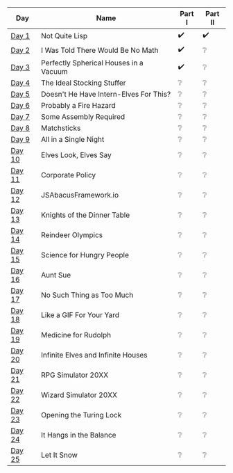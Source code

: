 | Day                                                                                         | Name                                   | Part I             | Part II            |
|---------------------------------------------------------------------------------------------|----------------------------------------|--------------------|--------------------|
| [Day 1](https://github.com/turczak/AoC2015/tree/main/src/main/java/com/adventofcode/day01)  | Not Quite Lisp                         | :heavy_check_mark: | :heavy_check_mark: |
| [Day 2](https://github.com/turczak/AoC2015/tree/main/src/main/java/com/adventofcode/day02)  | I Was Told There Would Be No Math      | :heavy_check_mark: | :grey_question:    |
| [Day 3](https://github.com/turczak/AoC2015/tree/main/src/main/java/com/adventofcode/day03)  | Perfectly Spherical Houses in a Vacuum | :heavy_check_mark: | :grey_question:    |
| [Day 4](https://github.com/turczak/AoC2015/tree/main/src/main/java/com/adventofcode/day04)  | The Ideal Stocking Stuffer             | :grey_question:    | :grey_question:    |
| [Day 5](https://github.com/turczak/AoC2015/tree/main/src/main/java/com/adventofcode/day05)  | Doesn't He Have Intern-Elves For This? | :grey_question:    | :grey_question:    |
| [Day 6](https://github.com/turczak/AoC2015/tree/main/src/main/java/com/adventofcode/day06)  | Probably a Fire Hazard                 | :grey_question:    | :grey_question:    |
| [Day 7](https://github.com/turczak/AoC2015/tree/main/src/main/java/com/adventofcode/day07)  | Some Assembly Required                 | :grey_question:    | :grey_question:    |
| [Day 8](https://github.com/turczak/AoC2015/tree/main/src/main/java/com/adventofcode/day08)  | Matchsticks                            | :grey_question:    | :grey_question:    |
| [Day 9](https://github.com/turczak/AoC2015/tree/main/src/main/java/com/adventofcode/day09)  | All in a Single Night                  | :grey_question:    | :grey_question:    |
| [Day 10](https://github.com/turczak/AoC2015/tree/main/src/main/java/com/adventofcode/day10) | Elves Look, Elves Say                  | :grey_question:    | :grey_question:    |
| [Day 11](https://github.com/turczak/AoC2015/tree/main/src/main/java/com/adventofcode/day11) | Corporate Policy                       | :grey_question:    | :grey_question:    |
| [Day 12](https://github.com/turczak/AoC2015/tree/main/src/main/java/com/adventofcode/day12) | JSAbacusFramework.io                   | :grey_question:    | :grey_question:    |
| [Day 13](https://github.com/turczak/AoC2015/tree/main/src/main/java/com/adventofcode/day13) | Knights of the Dinner Table            | :grey_question:    | :grey_question:    |
| [Day 14](https://github.com/turczak/AoC2015/tree/main/src/main/java/com/adventofcode/day14) | Reindeer Olympics                      | :grey_question:    | :grey_question:    |
| [Day 15](https://github.com/turczak/AoC2015/tree/main/src/main/java/com/adventofcode/day15) | Science for Hungry People              | :grey_question:    | :grey_question:    |
| [Day 16](https://github.com/turczak/AoC2015/tree/main/src/main/java/com/adventofcode/day16) | Aunt Sue                               | :grey_question:    | :grey_question:    |
| [Day 17](https://github.com/turczak/AoC2015/tree/main/src/main/java/com/adventofcode/day17) | No Such Thing as Too Much              | :grey_question:    | :grey_question:    |
| [Day 18](https://github.com/turczak/AoC2015/tree/main/src/main/java/com/adventofcode/day18) | Like a GIF For Your Yard               | :grey_question:    | :grey_question:    |
| [Day 19](https://github.com/turczak/AoC2015/tree/main/src/main/java/com/adventofcode/day19) | Medicine for Rudolph                   | :grey_question:    | :grey_question:    |
| [Day 20](https://github.com/turczak/AoC2015/tree/main/src/main/java/com/adventofcode/day20) | Infinite Elves and Infinite Houses     | :grey_question:    | :grey_question:    |
| [Day 21](https://github.com/turczak/AoC2015/tree/main/src/main/java/com/adventofcode/day21) | RPG Simulator 20XX                     | :grey_question:    | :grey_question:    |
| [Day 22](https://github.com/turczak/AoC2015/tree/main/src/main/java/com/adventofcode/day22) | Wizard Simulator 20XX                  | :grey_question:    | :grey_question:    |
| [Day 23](https://github.com/turczak/AoC2015/tree/main/src/main/java/com/adventofcode/day23) | Opening the Turing Lock                | :grey_question:    | :grey_question:    |
| [Day 24](https://github.com/turczak/AoC2015/tree/main/src/main/java/com/adventofcode/day24) | It Hangs in the Balance                | :grey_question:    | :grey_question:    |
| [Day 25](https://github.com/turczak/AoC2015/tree/main/src/main/java/com/adventofcode/day25) | Let It Snow                            | :grey_question:    | :grey_question:    |
